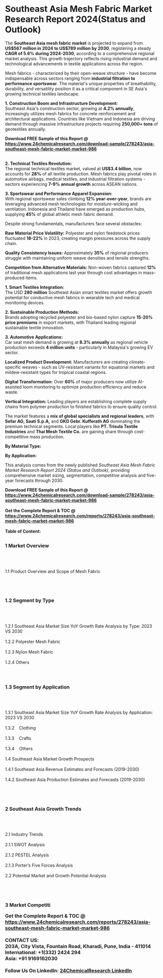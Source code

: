 <h1>Southeast Asia Mesh Fabric Market Research Report 2024(Status and Outlook)</h1><p>The <strong>Southeast Asia mesh fabric market</strong> is projected to expand from <strong>US$567 million in 2024 to US$789 million by 2030</strong>, registering a steady <strong>CAGR of 5.6% during 2024-2030</strong>, according to a comprehensive regional market analysis. This growth trajectory reflects rising industrial demand and technological advancements in textile applications across the region.</p><p>Mesh fabrics - characterized by their open-weave structure - have become indispensable across sectors ranging from <strong>industrial filtration to performance sportswear</strong>. The material's unique properties of breathability, durability, and versatility position it as a critical component in SE Asia's growing technical textiles landscape.</p><p><strong>1. Construction Boom and Infrastructure Development:</strong><br>
Southeast Asia's construction sector, growing at <strong>4.2% annually</strong>, increasingly utilizes mesh fabrics for concrete reinforcement and architectural applications. Countries like Vietnam and Indonesia are driving demand through massive infrastructure projects requiring <strong>250,000+ tons </strong>of geotextiles annually.</p><div><b>Download FREE Sample of this Report @ 
            <a href="https://www.24chemicalresearch.com/download-sample/278243/asia-southeast-mesh-fabric-market-market-986">
            https://www.24chemicalresearch.com/download-sample/278243/asia-southeast-mesh-fabric-market-market-986</a></b></div><br><p><strong>2. Technical Textiles Revolution:</strong><br>
The regional technical textiles market, valued at <strong>US$3.4 billion</strong>, now accounts for <strong>28%</strong> of all textile production. Mesh fabrics play pivotal roles in automotive airbags, medical textiles, and industrial filtration systems - sectors experiencing <strong>7-9% annual growth</strong> across ASEAN nations.</p><p><strong>3. Sportswear and Performance Apparel Expansion:</strong><br>
With regional sportswear sales climbing <strong>12% year-over-year</strong>, brands are leveraging advanced mesh technologies for moisture-wicking and ventilation. Indonesia and Thailand have emerged as production hubs, supplying <strong>45%</strong> of global athletic mesh fabric demand.</p><p>Despite strong fundamentals, manufacturers face several obstacles:</p><p><strong>Raw Material Price Volatility:</strong> Polyester and nylon feedstock prices fluctuated <strong>18-22%</strong> in 2023, creating margin pressures across the supply chain.</p><p><strong>Quality Consistency Issues:</strong> Approximately <strong>35%</strong> of regional producers struggle with maintaining uniform weave densities and tensile strengths.</p><p><strong>Competition from Alternative Materials:</strong> Non-woven fabrics captured <strong>12%</strong> of traditional mesh applications last year through cost advantages in mass-produced items.</p><p><strong>1. Smart Textiles Integration:</strong><br>
The USD <strong>280 million</strong> Southeast Asian smart textiles market offers growth potential for conductive mesh fabrics in wearable tech and medical monitoring devices.</p><p><strong>2. Sustainable Production Methods:</strong><br>
Brands adopting recycled polyester and bio-based nylon capture <strong>15-20% price premiums</strong> in export markets, with Thailand leading regional sustainable textile innovation.</p><p><strong>3. Automotive Applications:</strong><br>
Car seat mesh demand is growing at <strong>8.3% annually</strong> as regional vehicle production exceeds <strong>4 million units</strong> - particularly in Malaysia's growing EV sector.</p><p><strong>Localized Product Development:</strong> Manufacturers are creating climate-specific weaves - such as UV-resistant variants for equatorial markets and mildew-resistant types for tropical coastal regions.</p><p><strong>Digital Transformation:</strong> Over <strong>60%</strong> of major producers now utilize AI-assisted loom monitoring to optimize production efficiency and reduce waste.</p><p><strong>Vertical Integration:</strong> Leading players are establishing complete supply chains from polymer production to finished fabrics to ensure quality control.</p><p>The market features a <strong>mix of global specialists and regional leaders</strong>, with <strong>Sefar AG, Saati S.p.A,</strong> and <strong>GKD Gebr. Kufferath AG</strong> dominating the premium technical segments. Local players like <strong>PT. Trisula Textile Industries</strong> and <strong>Thai Mesh Textile Co.</strong> are gaining share through cost-competitive mass production.</p><p><strong>By Material Type:</strong></p><p><strong>By Application:</strong></p><p>This analysis comes from the newly published <em>Southeast Asia Mesh Fabric Market Research Report 2024 (Status and Outlook)</em>, providing comprehensive market sizing, segmentation, competitive analysis and five-year forecasts through 2030.</p><div><b>Download FREE Sample of this Report @ 
            <a href="https://www.24chemicalresearch.com/download-sample/278243/asia-southeast-mesh-fabric-market-market-986">
            https://www.24chemicalresearch.com/download-sample/278243/asia-southeast-mesh-fabric-market-market-986</a></b></div><br><div><b>Get the Complete Report & TOC @ 
            <a href="https://www.24chemicalresearch.com/reports/278243/asia-southeast-mesh-fabric-market-market-986">
            https://www.24chemicalresearch.com/reports/278243/asia-southeast-mesh-fabric-market-market-986</a></b></div><br>
            <b>Table of Content:</b><p><h2><span style="font-size:16px"><strong>1 Market Overview&nbsp;&nbsp; &nbsp;</strong></span></h2><br />
<br />
<p>1.1 Product Overview and Scope of Mesh Fabric&nbsp;</p><br />
<br />
<h2><strong><span style="font-size:16px">1.2 Segment by Type&nbsp;&nbsp; &nbsp;</span></strong></h2><br />
<br />
<p>1.2.1 Southeast Asia Market Size YoY Growth Rate Analysis by Type: 2023 VS 2030&nbsp;&nbsp; &nbsp;<br /><br />
1.2.2 Polyester Mesh Fabric&nbsp;&nbsp; &nbsp;<br /><br />
1.2.3 Nylon Mesh Fabric<br /><br />
1.2.4 Others<br /><br />
<br />
<h2><span style="font-size:16px"><strong>1.3 Segment by Application&nbsp;&nbsp;</strong></span></h2><br />
<br />
<p>1.3.1 Southeast Asia Market Size YoY Growth Rate Analysis by Application: 2023 VS 2030&nbsp;&nbsp; &nbsp;<br /><br />
1.3.2&nbsp;&nbsp; &nbsp;Clothing<br /><br />
1.3.3&nbsp;&nbsp; &nbsp;Crafts<br /><br />
1.3.4&nbsp;&nbsp; &nbsp;Others<br /><br />
1.4 Southeast Asia Market Growth Prospects&nbsp;&nbsp; &nbsp;<br /><br />
1.4.1 Southeast Asia Revenue Estimates and Forecasts (2019-2030)&nbsp;&nbsp; &nbsp;<br /><br />
1.4.2 Southeast Asia Production Estimates and Forecasts (2019-2030)&nbsp;&nbsp;</p><br />
<br />
<h2><span style="font-size:16px"><strong>2 Southeast Asia Growth Trends&nbsp;&nbsp; &nbsp;</strong></span></h2><br />
<br />
<p>2.1 Industry Trends&nbsp;&nbsp; &nbsp;<br /><br />
2.1.1 SWOT Analysis&nbsp;&nbsp; &nbsp;<br /><br />
2.1.2 PESTEL Analysis&nbsp;&nbsp; &nbsp;<br /><br />
2.1.3 Porter&rsquo;s Five Forces Analysis&nbsp;&nbsp; &nbsp;<br /><br />
2.2 Potential Market and Growth Potential Analysis&nbsp;&nbsp; &nbsp;</p><br />
<br />
<h2><span style="font-size:16px"><strong>3 Market Competiti</p><div><b>Get the Complete Report & TOC @ 
            <a href="https://www.24chemicalresearch.com/reports/278243/asia-southeast-mesh-fabric-market-market-986">
            https://www.24chemicalresearch.com/reports/278243/asia-southeast-mesh-fabric-market-market-986</a></b></div><br><b>CONTACT US:</b><br>
            203A, City Vista, Fountain Road, Kharadi, Pune, India - 411014<br>
            International: +1(332) 2424 294<br>
            Asia: +91 9169162030 <br><br>
            Follow Us On LinkedIn: <a href="https://www.linkedin.com/company/24chemicalresearch/">24ChemicalResearch LinkedIn</a>